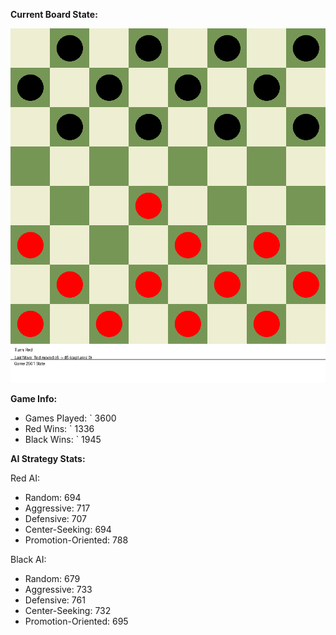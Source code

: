 
**Current Board State:**  
<!-- START_GIF -->
![Checkers Game](./checkers_game.gif)
<!-- END_GIF -->

**Game Info:**  
- Games Played: `<!-- GAMES_PLAYED --> 3600
- Red Wins: `<!-- RED_WINS --> 1336
- Black Wins: `<!-- BLACK_WINS --> 1945

<!-- AI_STATS -->
**AI Strategy Stats:**

Red AI:
- Random: 694
- Aggressive: 717
- Defensive: 707
- Center-Seeking: 694
- Promotion-Oriented: 788

Black AI:
- Random: 679
- Aggressive: 733
- Defensive: 761
- Center-Seeking: 732
- Promotion-Oriented: 695
